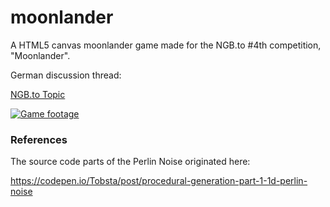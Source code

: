 # moonlander
A HTML5 canvas moonlander game made for the NGB.to #4th competition, "Moonlander".

German discussion thread:

[NGB.to Topic](https://ngb.to/threads/40532-Aufgabenstellung-Programmierwettbewerb-Nr-4)

[![Game footage](https://www.picflash.org/img/2019/04/12/TBml5J5DIBP.webm.jpg "Game footage")](https://www.picflash.org/viewer.php?img=ml5J5DIBP.webm)

### References
The source code parts of the Perlin Noise originated here:

https://codepen.io/Tobsta/post/procedural-generation-part-1-1d-perlin-noise
